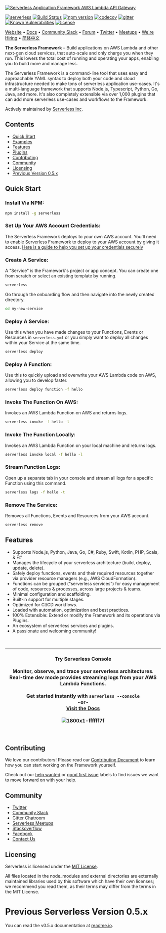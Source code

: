 [![Serverless Application Framework AWS Lambda API Gateway](https://s3.amazonaws.com/assets.github.serverless/readme-serverless-framework.gif)](https://serverless.com)

[![serverless](http://public.serverless.com/badges/v3.svg)](http://www.serverless.com)
[![Build Status](https://github.com/serverless/serverless/workflows/Integrate/badge.svg)](https://github.com/serverless/serverless/actions?query=workflow%3AIntegrate)
[![npm version](https://badge.fury.io/js/serverless.svg)](https://badge.fury.io/js/serverless)
[![codecov](https://codecov.io/gh/serverless/serverless/branch/master/graph/badge.svg)](https://codecov.io/gh/serverless/serverless)
[![gitter](https://img.shields.io/gitter/room/serverless/serverless.svg)](https://gitter.im/serverless/serverless)
[![Known Vulnerabilities](https://snyk.io/test/github/serverless/serverless/badge.svg)](https://snyk.io/test/github/serverless/serverless)
[![license](https://img.shields.io/npm/l/serverless.svg)](https://www.npmjs.com/package/serverless)

[Website](http://www.serverless.com) • [Docs](https://serverless.com/framework/docs/) • [Community Slack](https://join.slack.com/t/serverless-contrib/shared_invite/zt-d5qzowja-pnOerTzAIZUrN18hWYUIHA) • [Forum](http://forum.serverless.com) • [Twitter](https://twitter.com/goserverless) • [Meetups](https://www.meetup.com/pro/serverless/) • [We're Hiring](https://serverless.com/company/jobs/) • [简体中文](./README_CN.md)

**The Serverless Framework** – Build applications on AWS Lambda and other next-gen cloud services, that auto-scale and only charge you when they run. This lowers the total cost of running and operating your apps, enabling you to build more and manage less.

The Serverless Framework is a command-line tool that uses easy and approachable YAML syntax to deploy both your code and cloud infrastructure needed to make tons of serverless application use-cases. It's a multi-language framework that supports Node.js, Typescript, Python, Go, Java, and more. It's also completely extensible via over 1,000 plugins that can add more serverless use-cases and workflows to the Framework.

Actively maintained by [Serverless Inc](https://www.serverless.com).

## Contents

- [Quick Start](#quick-start)
- [Examples](https://github.com/serverless/examples)
- [Features](#features)
- [Plugins](https://github.com/serverless/plugins)
- [Contributing](#contributing)
- [Community](#community)
- [Licensing](#licensing)
- [Previous Version 0.5.x](#v.5)

## <a name="quick-start"></a>Quick Start

### Install Via NPM:

```bash
npm install -g serverless
```

### Set Up Your AWS Account Credentials:

The Serverless Framework deploys to your own AWS account. You'll need to enable Serverless Framework to deploy to your AWS account by giving it access. [Here is a guide to help you set up your credentials securely](https://www.serverless.com/framework/docs/providers/aws/guide/credentials)

### Create A Service:

A "Service" is the Framework's project or app concept. You can create one from scratch or select an existing template by running.

```bash
serverless
```

Go through the onboarding flow and then navigate into the newly created directory.

```bash
cd my-new-service
```

### Deploy A Service:

Use this when you have made changes to your Functions, Events or Resources in `serverless.yml` or you simply want to deploy all changes within your Service at the same time.

```bash
serverless deploy
```

### Deploy A Function:

Use this to quickly upload and overwrite your AWS Lambda code on AWS, allowing you to develop faster.

```bash
serverless deploy function -f hello
```

### Invoke The Function On AWS:

Invokes an AWS Lambda Function on AWS and returns logs.

```bash
serverless invoke -f hello -l
```

### Invoke The Function Locally:

Invokes an AWS Lambda Function on your local machine and returns logs.

```bash
serverless invoke local -f hello -l
```

### Stream Function Logs:

Open up a separate tab in your console and stream all logs for a specific Function using this command.

```bash
serverless logs -f hello -t
```

### Remove The Service:

Removes all Functions, Events and Resources from your AWS account.

```bash
serverless remove
```

## <a name="features"></a>Features

- Supports Node.js, Python, Java, Go, C#, Ruby, Swift, Kotlin, PHP, Scala, & F#
- Manages the lifecycle of your serverless architecture (build, deploy, update, delete).
- Safely deploy functions, events and their required resources together via provider resource managers (e.g., AWS CloudFormation).
- Functions can be grouped ("serverless services") for easy management of code, resources & processes, across large projects & teams.
- Minimal configuration and scaffolding.
- Built-in support for multiple stages.
- Optimized for CI/CD workflows.
- Loaded with automation, optimization and best practices.
- 100% Extensible: Extend or modify the Framework and its operations via Plugins.
- An ecosystem of serverless services and plugins.
- A passionate and welcoming community!

<br>

| <br>**Try Serverless Console**<br><br>Monitor, observe, and trace your serverless architectures.<br>Real-time dev mode provides streaming logs from your AWS Lambda Functions.<br><br>Get started instantly with `serverless --console`<br>-or-<br>[Visit the Docs](https://bit.ly/3kL8ACL)<br><br>![1800x1-ffffff7f](https://user-images.githubusercontent.com/3837103/167449348-bf254fca-9aec-4367-b166-aaa69178f98c.png) |
| :-------------------------------------------------------------------------------------------------------------------------------------------------------------------------------------------------------------------------------------------------------------------------------------------------------------------------------------------------------------------------------------------------------------------------: |

<br>

## <a name="contributing"></a>Contributing

We love our contributors! Please read our [Contributing Document](CONTRIBUTING.md) to learn how you can start working on the Framework yourself.

Check out our [help wanted](https://github.com/serverless/serverless/labels/help%20wanted) or [good first issue](https://github.com/serverless/serverless/labels/good%20first%20issue) labels to find issues we want to move forward on with your help.

## <a name="community"></a>Community

- [Twitter](https://twitter.com/goserverless)
- [Community Slack](https://join.slack.com/t/serverless-contrib/shared_invite/zt-d5qzowja-pnOerTzAIZUrN18hWYUIHA)
- [Gitter Chatroom](https://gitter.im/serverless/serverless)
- [Serverless Meetups](http://www.meetup.com/serverless/)
- [Stackoverflow](http://stackoverflow.com/questions/tagged/serverless-framework)
- [Facebook](https://www.facebook.com/serverless)
- [Contact Us](mailto:hello@serverless.com)

## <a name="licensing"></a>Licensing

Serverless is licensed under the [MIT License](./LICENSE.txt).

All files located in the node_modules and external directories are externally maintained libraries used by this software which have their own licenses; we recommend you read them, as their terms may differ from the terms in the MIT License.

# <a name="v.5"></a>Previous Serverless Version 0.5.x

You can read the v0.5.x documentation at [readme.io](https://serverless.readme.io/v0.5.0/docs).
